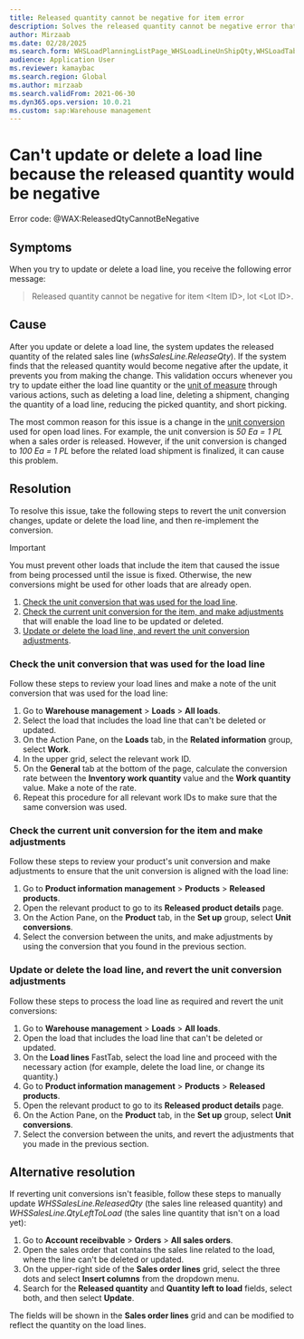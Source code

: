 ```yaml
---
title: Released quantity cannot be negative for item error
description: Solves the released quantity cannot be negative error that occurs when updating or deleting a load line in Dynamics 365 Supply Chain.
author: Mirzaab
ms.date: 02/28/2025
ms.search.form: WHSLoadPlanningListPage_WHSLoadLineUnShipQty,WHSLoadTable_WHSLoadLineUnShipQty,WHSLoadPlanningWorkbench_WHSLoadLineUnShipQty,WHSShipmentDetails_WHSLoadLineUnShipQty,WHSLoadPlanningListPage_DeleteButtonLoadLine,WHSLoadTable_DeleteButtonLoadLine,WHSLoadPlanningWorkbench_DeleteButtonLoadLine,WHSShipmentDetails_DeleteButtonShipment
audience: Application User
ms.reviewer: kamaybac
ms.search.region: Global
ms.author: mirzaab
ms.search.validFrom: 2021-06-30
ms.dyn365.ops.version: 10.0.21
ms.custom: sap:Warehouse management
---
```

# Can't update or delete a load line because the released quantity would be negative

Error code: @WAX:ReleasedQtyCannotBeNegative

## Symptoms

When you try to update or delete a load line, you receive the following error message:

> Released quantity cannot be negative for item \<Item ID>, lot \<Lot ID>.

## Cause

After you update or delete a load line, the system updates the released quantity of the related sales line (*whsSalesLine.ReleaseQty*). If the system finds that the released quantity would become negative after the update, it prevents you from making the change. This validation occurs whenever you try to update either the load line quantity or the [unit of measure](/dynamics365/supply-chain/pim/tasks/manage-unit-measure) through various actions, such as deleting a load line, deleting a shipment, changing the quantity of a load line, reducing the picked quantity, and short picking.

The most common reason for this issue is a change in the [unit conversion](/dynamics365/supply-chain/pim/tasks/manage-unit-measure#define-unit-conversion-rules) used for open load lines. For example, the unit conversion is *50 Ea = 1 PL* when a sales order is released. However, if the unit conversion is changed to *100 Ea = 1 PL* before the related load shipment is finalized, it can cause this problem.

## Resolution

To resolve this issue, take the following steps to revert the unit conversion changes, update or delete the load line, and then re-implement the conversion.

> [!IMPORTANT]
> You must prevent other loads that include the item that caused the issue from being processed until the issue is fixed. Otherwise, the new conversions might be used for other loads that are already open.

1. [Check the unit conversion that was used for the load line](#check-the-unit-conversion-that-was-used-for-the-load-line).
2. [Check the current unit conversion for the item, and make adjustments](#check-the-current-unit-conversion-for-the-item-and-make-adjustments) that will enable the load line to be updated or deleted.
3. [Update or delete the load line, and revert the unit conversion adjustments](#update-or-delete-the-load-line-and-revert-the-unit-conversion-adjustments).

### Check the unit conversion that was used for the load line

Follow these steps to review your load lines and make a note of the unit conversion that was used for the load line:

1. Go to **Warehouse management** > **Loads** > **All loads**.
1. Select the load that includes the load line that can't be deleted or updated.
1. On the Action Pane, on the **Loads** tab, in the **Related information** group, select **Work**.
1. In the upper grid, select the relevant work ID.
1. On the **General** tab at the bottom of the page, calculate the conversion rate between the **Inventory work quantity** value and the **Work quantity** value. Make a note of the rate.
1. Repeat this procedure for all relevant work IDs to make sure that the same conversion was used.

### Check the current unit conversion for the item and make adjustments

Follow these steps to review your product's unit conversion and make adjustments to ensure that the unit conversion is aligned with the load line:

1. Go to **Product information management** > **Products** > **Released products**.
1. Open the relevant product to go to its **Released product details** page.
1. On the Action Pane, on the **Product** tab, in the **Set up** group, select **Unit conversions**.
1. Select the conversion between the units, and make adjustments by using the conversion that you found in the previous section.

### Update or delete the load line, and revert the unit conversion adjustments

Follow these steps to process the load line as required and revert the unit conversions:

1. Go to **Warehouse management** > **Loads** > **All loads**.
1. Open the load that includes the load line that can't be deleted or updated.
1. On the **Load lines** FastTab, select the load line and proceed with the necessary action (for example, delete the load line, or change its quantity.)
1. Go to **Product information management** > **Products** > **Released products**.
1. Open the relevant product to go to its **Released product details** page.
1. On the Action Pane, on the **Product** tab, in the **Set up** group, select **Unit conversions**.
1. Select the conversion between the units, and revert the adjustments that you made in the previous section.

## Alternative resolution

If reverting unit conversions isn't feasible, follow these steps to manually update *WHSSalesLine.ReleasedQty* (the sales line released quantity) and *WHSSalesLine.QtyLeftToLoad* (the sales line quantity that isn't on a load yet):

1. Go to **Account receibvable** > **Orders** > **All sales orders**.
1. Open the sales order that contains the sales line related to the load, where the line can't be deleted or updated.
1. On the upper-right side of the **Sales order lines** grid, select the three dots and select **Insert columns** from the dropdown menu.
1. Search for the **Released quantity** and **Quantity left to load** fields, select both, and then select **Update**.

The fields will be shown in the **Sales order lines** grid and can be modified to reflect the quantity on the load lines.
